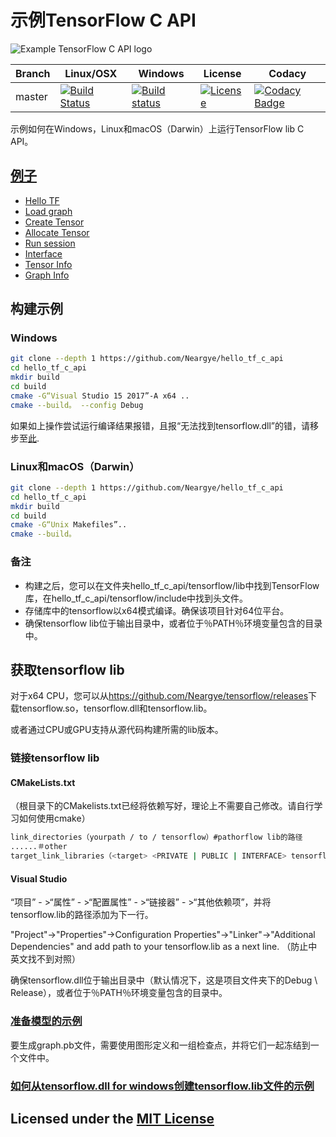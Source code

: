 #  示例TensorFlow C API

![Example TensorFlow C API logo](logo.png)

Branch | Linux/OSX | Windows | License | Codacy
-------|-----------|---------|---------|-------
master |[![Build Status](https://travis-ci.org/Neargye/hello_tf_c_api.svg?branch=master)](https://travis-ci.org/Neargye/hello_tf_c_api)|[![Build status](https://ci.appveyor.com/api/projects/status/4js5recgpxp53q0v/branch/master?svg=true)](https://ci.appveyor.com/project/Neargye/hello-tf-c-api/branch/master)|[![License](https://img.shields.io/github/license/Neargye/hello_tf_c_api.svg)](LICENSE)|[![Codacy Badge](https://api.codacy.com/project/badge/Grade/65a8401ec7da4ff49a9d4603dfbb600a)](https://www.codacy.com/app/Neargye/hello_tf_c_api?utm_source=github.com&amp;utm_medium=referral&amp;utm_content=Neargye/hello_tf_c_api&amp;utm_campaign=Badge_Grade)

示例如何在Windows，Linux和macOS（Darwin）上运行TensorFlow lib C API。

## [例子](https://github.com/Neargye/hello_tf_c_api/blob/master/src)

* [Hello TF](src/hello_tf.cpp)
* [Load graph](src/load_graph.cpp)
* [Create Tensor](src/create_tensor.cpp)
* [Allocate Tensor](src/allocate_tensor.cpp)
* [Run session](src/session_run.cpp)
* [Interface](src/interface.cpp)
* [Tensor Info](src/tensor_info.cpp)
* [Graph Info](src/graph_info.cpp)

## 构建示例

### Windows

```bash
git clone --depth 1 https://github.com/Neargye/hello_tf_c_api
cd hello_tf_c_api
mkdir build
cd build
cmake -G“Visual Studio 15 2017”-A x64 ..
cmake --build。 --config Debug
```

如果如上操作尝试运行编译结果报错，且报“无法找到tensorflow.dll”的错，请移步至[此](https://github.com/Neargye/hello_tf_c_api/issues/25).



### Linux和macOS（Darwin）

```bash
git clone --depth 1 https://github.com/Neargye/hello_tf_c_api
cd hello_tf_c_api
mkdir build
cd build
cmake -G“Unix Makefiles”..
cmake --build。
```

### 备注

* 构建之后，您可以在文件夹hello_tf_c_api/tensorflow/lib中找到TensorFlow库，在hello_tf_c_api/tensorflow/include中找到头文件。
* 存储库中的tensorflow以x64模式编译。确保该项目针对64位平台。
* 确保tensorflow lib位于输出目录中，或者位于％PATH％环境变量包含的目录中。

## 获取tensorflow lib

对于x64 CPU，您可以从<https://github.com/Neargye/tensorflow/releases>下载tensorflow.so，tensorflow.dll和tensorflow.lib。

或者通过CPU或GPU支持从源代码构建所需的lib版本。

### 链接tensorflow lib

#### CMakeLists.txt 

（根目录下的CMakelists.txt已经将依赖写好，理论上不需要自己修改。请自行学习如何使用cmake）

```bash
link_directories（yourpath / to / tensorflow）#pathorflow lib的路径
......＃other
target_link_libraries（<target> <PRIVATE | PUBLIC | INTERFACE> tensorflow）
```

#### Visual Studio

“项目” - >“属性” - >“配置属性” - >“链接器” - >“其他依赖项”，并将tensorflow.lib的路径添加为下一行。

"Project"->"Properties"->Configuration Properties"->"Linker"->"Additional Dependencies" and add path to your tensorflow.lib as a next line. （防止中英文找不到对照）

确保tensorflow.dll位于输出目录中（默认情况下，这是项目文件夹下的Debug \ Release），或者位于％PATH％环境变量包含的目录中。

### [准备模型的示例](https://github.com/Neargye/hello_tf_c_api/blob/master/doc/prepare_models.md)

要生成graph.pb文件，需要使用图形定义和一组检查点，并将它们一起冻结到一个文件中。

### [如何从tensorflow.dll for windows创建tensorflow.lib文件的示例](https://github.com/Neargye/hello_tf_c_api/blob/master/doc/create_lib_file_from_dll_for_windows.md)

## Licensed under the [MIT License](LICENSE)
